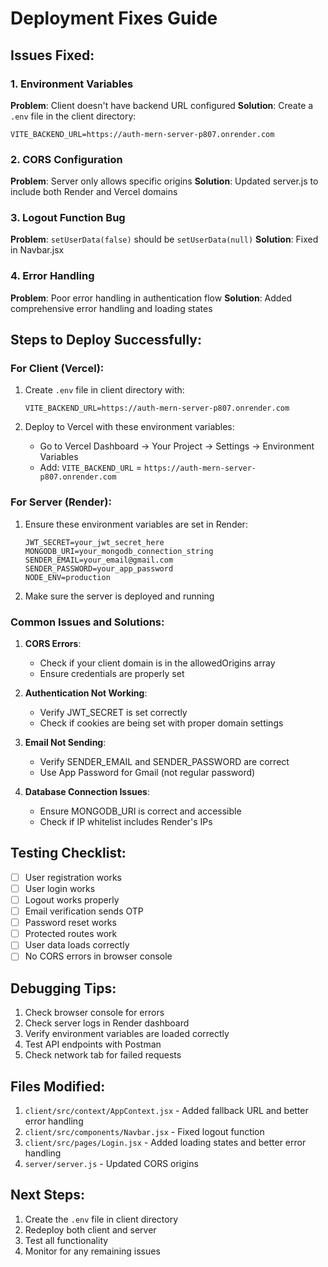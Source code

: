 # Deployment Fixes Guide

## Issues Fixed:

### 1. Environment Variables
**Problem**: Client doesn't have backend URL configured
**Solution**: Create a `.env` file in the client directory:

```env
VITE_BACKEND_URL=https://auth-mern-server-p807.onrender.com
```

### 2. CORS Configuration
**Problem**: Server only allows specific origins
**Solution**: Updated server.js to include both Render and Vercel domains

### 3. Logout Function Bug
**Problem**: `setUserData(false)` should be `setUserData(null)`
**Solution**: Fixed in Navbar.jsx

### 4. Error Handling
**Problem**: Poor error handling in authentication flow
**Solution**: Added comprehensive error handling and loading states

## Steps to Deploy Successfully:

### For Client (Vercel):
1. Create `.env` file in client directory with:
   ```
   VITE_BACKEND_URL=https://auth-mern-server-p807.onrender.com
   ```

2. Deploy to Vercel with these environment variables:
   - Go to Vercel Dashboard → Your Project → Settings → Environment Variables
   - Add: `VITE_BACKEND_URL` = `https://auth-mern-server-p807.onrender.com`

### For Server (Render):
1. Ensure these environment variables are set in Render:
   ```
   JWT_SECRET=your_jwt_secret_here
   MONGODB_URI=your_mongodb_connection_string
   SENDER_EMAIL=your_email@gmail.com
   SENDER_PASSWORD=your_app_password
   NODE_ENV=production
   ```

2. Make sure the server is deployed and running

### Common Issues and Solutions:

1. **CORS Errors**: 
   - Check if your client domain is in the allowedOrigins array
   - Ensure credentials are properly set

2. **Authentication Not Working**:
   - Verify JWT_SECRET is set correctly
   - Check if cookies are being set with proper domain settings

3. **Email Not Sending**:
   - Verify SENDER_EMAIL and SENDER_PASSWORD are correct
   - Use App Password for Gmail (not regular password)

4. **Database Connection Issues**:
   - Ensure MONGODB_URI is correct and accessible
   - Check if IP whitelist includes Render's IPs

## Testing Checklist:

- [ ] User registration works
- [ ] User login works
- [ ] Logout works properly
- [ ] Email verification sends OTP
- [ ] Password reset works
- [ ] Protected routes work
- [ ] User data loads correctly
- [ ] No CORS errors in browser console

## Debugging Tips:

1. Check browser console for errors
2. Check server logs in Render dashboard
3. Verify environment variables are loaded correctly
4. Test API endpoints with Postman
5. Check network tab for failed requests

## Files Modified:

1. `client/src/context/AppContext.jsx` - Added fallback URL and better error handling
2. `client/src/components/Navbar.jsx` - Fixed logout function
3. `client/src/pages/Login.jsx` - Added loading states and better error handling
4. `server/server.js` - Updated CORS origins

## Next Steps:

1. Create the `.env` file in client directory
2. Redeploy both client and server
3. Test all functionality
4. Monitor for any remaining issues 